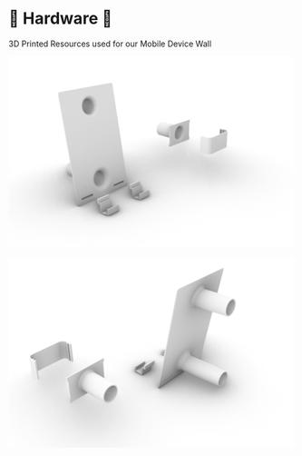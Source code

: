 # 🔩 Hardware 🔩

3D Printed Resources used for our Mobile Device Wall

![alt text](https://github.com/ucl-casa-ce/mobile-device-wall/blob/main/hardware/Perspective1.png?raw=true)

![alt text](https://github.com/ucl-casa-ce/mobile-device-wall/blob/main/hardware/Perspective2.png?raw=true)
